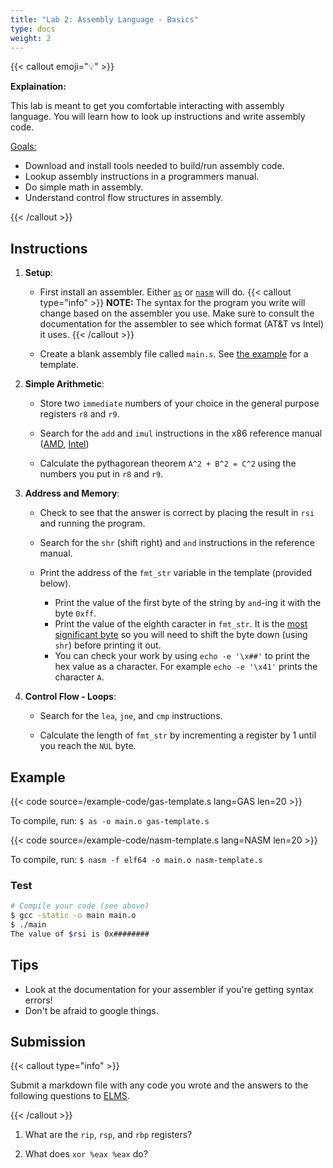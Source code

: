 ```yaml
---
title: "Lab 2: Assembly Language - Basics"
type: docs
weight: 2
---
```


{{< callout emoji="💡" >}}

**Explaination:**

This lab is meant to get you comfortable interacting with assembly language. You
will learn how to look up instructions and write assembly code.

<u>Goals:</u>

- Download and install tools needed to build/run assembly code.
- Lookup assembly instructions in a programmers manual.
- Do simple math in assembly.
- Understand control flow structures in assembly.

{{< /callout >}}

## Instructions

1. **Setup**:

   - First install an assembler. Either [`as`](https://www.nasm.us) or
     [`nasm`](https://www.nasm.us) will do. {{< callout type="info" >}}
     **NOTE:** The syntax for the program you write will change based on the
     assembler you use. Make sure to consult the documentation for the assembler
     to see which format (AT&T vs Intel) it uses. {{< /callout >}}

   - Create a blank assembly file called `main.s`. See [the example](#example)
     for a template.

1. **Simple Arithmetic**:

   - Store two `immediate` numbers of your choice in the general purpose
     registers `r8` and `r9`.

   - Search for the `add` and `imul` instructions in the x86 reference manual
     ([AMD](https://www.amd.com/content/dam/amd/en/documents/processor-tech-docs/programmer-references/24592.pdf),
     [Intel](https://cdrdv2.intel.com/v1/dl/getContent/671110))

   - Calculate the pythagorean theorem `A^2 + B^2 = C^2` using the numbers you
     put in `r8` and `r9`.

1. **Address and Memory**:

   - Check to see that the answer is correct by placing the result in `rsi` and
     running the program.

   - Search for the `shr` (shift right) and `and` instructions in the reference
     manual.

   - Print the address of the `fmt_str` variable in the template (provided
     below).
     - Print the value of the first byte of the string by `and`-ing it with the
       byte `0xff`.
     - Print the value of the eighth caracter in `fmt_str`. It is the
       [most significant byte](https://en.wikipedia.org/wiki/Endianness) so you
       will need to shift the byte down (using `shr`) before printing it out.
     - You can check your work by using `echo -e '\x##'` to print the hex value
       as a character. For example `echo -e '\x41'` prints the character `A`.

1. **Control Flow - Loops**:

   - Search for the `lea`, `jne`, and `cmp` instructions.

   - Calculate the length of `fmt_str` by incrementing a register by 1 until you
     reach the `NUL` byte.

## Example

{{< code source=/example-code/gas-template.s lang=GAS len=20 >}}

To compile, run: `$ as -o main.o gas-template.s`

{{< code source=/example-code/nasm-template.s lang=NASM len=20 >}}

To compile, run: `$ nasm -f elf64 -o main.o nasm-template.s`

### Test

```bash
# Compile your code (see above)
$ gcc -static -o main main.o
$ ./main
The value of $rsi is 0x########
```

## Tips

- Look at the documentation for your assembler if you're getting syntax errors!
- Don't be afraid to google things.

## Submission

{{< callout type="info" >}}

Submit a markdown file with any code you wrote and the answers to the following
questions to [ELMS](https://umd.instructure.com/courses/1374508/assignments).

{{< /callout >}}

1. What are the `rip`, `rsp`, and `rbp` registers?

1. What does `xor %eax %eax` do?
